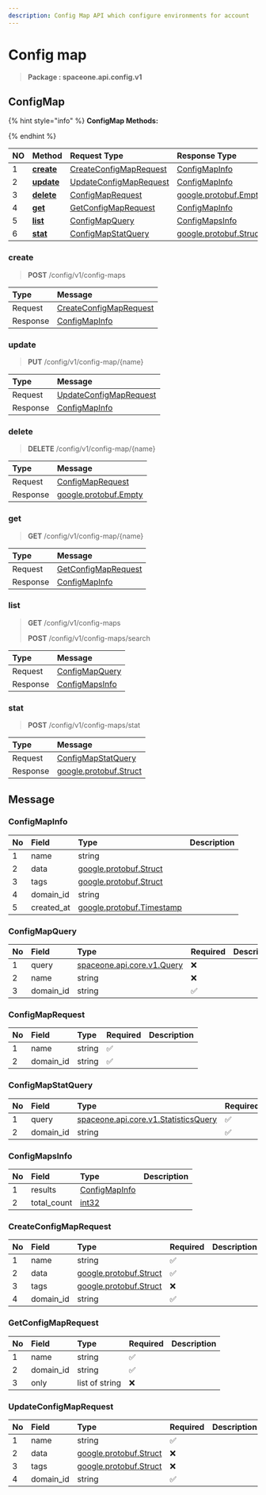 ```yaml
---
description: Config Map API which configure environments for account
---
```

# Config map

>  **Package : spaceone.api.config.v1**

## ConfigMap

{% hint style="info" %}
**ConfigMap Methods:**

{%  endhint %}


| NO |  Method | Request Type | Response Type | Description |
| :--- | :--- | :--- | :--- | :--- |
| 1 | [**create**](config-map.md#create)|   [CreateConfigMapRequest](config-map.md#createconfigmaprequest) |   [ConfigMapInfo](config-map.md#configmapinfo) |  |
| 2 | [**update**](config-map.md#update)|   [UpdateConfigMapRequest](config-map.md#updateconfigmaprequest) |   [ConfigMapInfo](config-map.md#configmapinfo) |  |
| 3 | [**delete**](config-map.md#delete)|   [ConfigMapRequest](config-map.md#configmaprequest) |  [google.protobuf.Empty](https://github.com/protocolbuffers/protobuf/blob/master/src/google/protobuf/empty.proto)|  |
| 4 | [**get**](config-map.md#get)|   [GetConfigMapRequest](config-map.md#getconfigmaprequest) |   [ConfigMapInfo](config-map.md#configmapinfo) |  |
| 5 | [**list**](config-map.md#list)|   [ConfigMapQuery](config-map.md#configmapquery) |   [ConfigMapsInfo](config-map.md#configmapsinfo) |  |
| 6 | [**stat**](config-map.md#stat)|   [ConfigMapStatQuery](config-map.md#configmapstatquery) |  [google.protobuf.Struct](https://github.com/protocolbuffers/protobuf/blob/master/src/google/protobuf/struct.proto)|  | 
 

 
### create
> **POST** /config/v1/config-maps
>


| Type | Message |
| :--- | :--- |
| Request | [CreateConfigMapRequest](config-map.md#createconfigmaprequest) |
| Response |  [ConfigMapInfo](config-map.md#configmapinfo)  |
 
 

 
### update
> **PUT** /config/v1/config-map/{name}
>


| Type | Message |
| :--- | :--- |
| Request | [UpdateConfigMapRequest](config-map.md#updateconfigmaprequest) |
| Response |  [ConfigMapInfo](config-map.md#configmapinfo)  |
 
 

 
### delete
> **DELETE** /config/v1/config-map/{name}
>


| Type | Message |
| :--- | :--- |
| Request | [ConfigMapRequest](config-map.md#configmaprequest) |
| Response | [google.protobuf.Empty](https://github.com/protocolbuffers/protobuf/blob/master/src/google/protobuf/empty.proto) |
 
 

 
### get
> **GET** /config/v1/config-map/{name}
>


| Type | Message |
| :--- | :--- |
| Request | [GetConfigMapRequest](config-map.md#getconfigmaprequest) |
| Response |  [ConfigMapInfo](config-map.md#configmapinfo)  |
 
 

 
### list
> **GET** /config/v1/config-maps
>
> **POST** /config/v1/config-maps/search



| Type | Message |
| :--- | :--- |
| Request | [ConfigMapQuery](config-map.md#configmapquery) |
| Response |  [ConfigMapsInfo](config-map.md#configmapsinfo)  |
 
 

 
### stat
> **POST** /config/v1/config-maps/stat
>


| Type | Message |
| :--- | :--- |
| Request | [ConfigMapStatQuery](config-map.md#configmapstatquery) |
| Response | [google.protobuf.Struct](https://github.com/protocolbuffers/protobuf/blob/master/src/google/protobuf/struct.proto) |


## 

## Message

### ConfigMapInfo
| No | Field | Type |  Description |
| :--- | :--- | :--- | :--- |
| 1 | name |string | |
| 2 | data |[google.protobuf.Struct](https://github.com/protocolbuffers/protobuf/blob/master/src/google/protobuf/struct.proto) | |
| 3 | tags |[google.protobuf.Struct](https://github.com/protocolbuffers/protobuf/blob/master/src/google/protobuf/struct.proto) | |
| 4 | domain_id |string | |
| 5 | created_at |[google.protobuf.Timestamp](https://github.com/protocolbuffers/protobuf/blob/master/src/google/protobuf/timestamp.proto) | |

### ConfigMapQuery
| No | Field | Type | Required | Description |
| :--- | :--- | :--- | :--- | :--- |
| 1 | query |[spaceone.api.core.v1.Query](https://spaceone-dev.gitbook.io/api-reference/common-v1/search-query)|❌| |
| 2 | name |string|❌| |
| 3 | domain_id |string|✅| |

### ConfigMapRequest
| No | Field | Type | Required | Description |
| :--- | :--- | :--- | :--- | :--- |
| 1 | name |string|✅| |
| 2 | domain_id |string|✅| |

### ConfigMapStatQuery
| No | Field | Type | Required | Description |
| :--- | :--- | :--- | :--- | :--- |
| 1 | query |[spaceone.api.core.v1.StatisticsQuery](https://spaceone-dev.gitbook.io/api-reference/common-v1/statistics-query)|✅| |
| 2 | domain_id |string|✅| |

### ConfigMapsInfo
| No | Field | Type |  Description |
| :--- | :--- | :--- | :--- |
| 1 | results |[ConfigMapInfo](config-map.md#configmapinfo) | |
| 2 | total_count |[int32](https://github.com/protocolbuffers/protobuf/blob/master/src/google/protobuf/type.proto) | |

### CreateConfigMapRequest
| No | Field | Type | Required | Description |
| :--- | :--- | :--- | :--- | :--- |
| 1 | name |string|✅| |
| 2 | data |[google.protobuf.Struct](https://github.com/protocolbuffers/protobuf/blob/master/src/google/protobuf/struct.proto)|✅| |
| 3 | tags |[google.protobuf.Struct](https://github.com/protocolbuffers/protobuf/blob/master/src/google/protobuf/struct.proto)|❌| |
| 4 | domain_id |string|✅| |

### GetConfigMapRequest
| No | Field | Type | Required | Description |
| :--- | :--- | :--- | :--- | :--- |
| 1 | name |string|✅| |
| 2 | domain_id |string|✅| |
| 3 | only |list of string|❌| |

### UpdateConfigMapRequest
| No | Field | Type | Required | Description |
| :--- | :--- | :--- | :--- | :--- |
| 1 | name |string|✅| |
| 2 | data |[google.protobuf.Struct](https://github.com/protocolbuffers/protobuf/blob/master/src/google/protobuf/struct.proto)|❌| |
| 3 | tags |[google.protobuf.Struct](https://github.com/protocolbuffers/protobuf/blob/master/src/google/protobuf/struct.proto)|❌| |
| 4 | domain_id |string|✅| |

